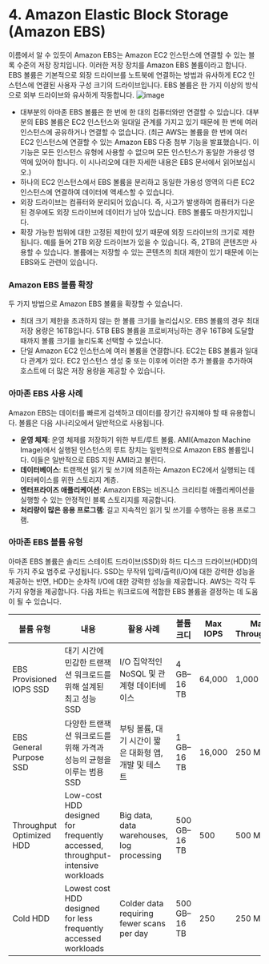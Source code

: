 # 4. Amazon Elastic Block Storage (Amazon EBS)
이름에서 알 수 있듯이 Amazon EBS는 Amazon EC2 인스턴스에 연결할 수 있는 블록 수준의 저장 장치입니다. 이러한 저장 장치를 Amazon EBS 볼륨이라고 합니다. EBS 볼륨은 기본적으로 외장 드라이브를 노트북에 연결하는 방법과 유사하게 EC2 인스턴스에 연결된 사용자 구성 크기의 드라이브입니다. EBS 볼륨은 한 가지 이상의 방식으로 외부 드라이브와 유사하게 작동합니다.
![image](https://github.com/user-attachments/assets/7607a5df-c53a-401c-9743-9362d070dc1e)

* 대부분의 아마존 EBS 볼륨은 한 번에 한 대의 컴퓨터와만 연결할 수 있습니다. 대부분의 EBS 볼륨은 EC2 인스턴스와 일대일 관계를 가지고 있기 때문에 한 번에 여러 인스턴스에 공유하거나 연결할 수 없습니다. (최근 AWS는 볼륨을 한 번에 여러 EC2 인스턴스에 연결할 수 있는 Amazon EBS 다중 첨부 기능을 발표했습니다. 이 기능은 모든 인스턴스 유형에 사용할 수 없으며 모든 인스턴스가 동일한 가용성 영역에 있어야 합니다. 이 시나리오에 대한 자세한 내용은 EBS 문서에서 읽어보십시오.)
* 하나의 EC2 인스턴스에서 EBS 볼륨을 분리하고 동일한 가용성 영역의 다른 EC2 인스턴스에 연결하여 데이터에 액세스할 수 있습니다.
* 외장 드라이브는 컴퓨터와 분리되어 있습니다. 즉, 사고가 발생하여 컴퓨터가 다운된 경우에도 외장 드라이브에 데이터가 남아 있습니다. EBS 볼륨도 마찬가지입니다.
* 확장 가능한 범위에 대한 고정된 제한이 있기 때문에 외장 드라이브의 크기로 제한됩니다. 예를 들어 2TB 외장 드라이브가 있을 수 있습니다. 즉, 2TB의 콘텐츠만 사용할 수 있습니다. 볼륨에는 저장할 수 있는 콘텐츠의 최대 제한이 있기 때문에 이는 EBS와도 관련이 있습니다.

### Amazon EBS 볼륨 확장
두 가지 방법으로 Amazon EBS 볼륨을 확장할 수 있습니다.

* 최대 크기 제한을 초과하지 않는 한 볼륨 크기를 늘리십시오. EBS 볼륨의 경우 최대 저장 용량은 16TB입니다. 5TB EBS 볼륨을 프로비저닝하는 경우 16TB에 도달할 때까지 볼륨 크기를 늘리도록 선택할 수 있습니다.
* 단일 Amazon EC2 인스턴스에 여러 볼륨을 연결합니다. EC2는 EBS 볼륨과 일대다 관계가 있다. EC2 인스턴스 생성 중 또는 이후에 이러한 추가 볼륨을 추가하여 호스트에 더 많은 저장 용량을 제공할 수 있습니다.

### 아마존 EBS 사용 사례
Amazon EBS는 데이터를 빠르게 검색하고 데이터를 장기간 유지해야 할 때 유용합니다. 볼륨은 다음 시나리오에서 일반적으로 사용됩니다.

* **운영 체제**: 운영 체제를 저장하기 위한 부트/루트 볼륨. AMI(Amazon Machine Image)에서 실행된 인스턴스의 루트 장치는 일반적으로 Amazon EBS 볼륨입니다. 이들은 일반적으로 EBS 지원 AMI라고 불린다.
* **데이터베이스**: 트랜잭션 읽기 및 쓰기에 의존하는 Amazon EC2에서 실행되는 데이터베이스를 위한 스토리지 계층.
* **엔터프라이즈 애플리케이션**: Amazon EBS는 비즈니스 크리티컬 애플리케이션을 실행할 수 있는 안정적인 블록 스토리지를 제공합니다.
* **처리량이 많은 응용 프로그램**: 길고 지속적인 읽기 및 쓰기를 수행하는 응용 프로그램.

### 아마존 EBS 볼륨 유형
아마존 EBS 볼륨은 솔리드 스테이트 드라이브(SSD)와 하드 디스크 드라이브(HDD)의 두 가지 주요 범주로 구성됩니다. SSD는 무작위 입력/출력(I/O)에 대한 강력한 성능을 제공하는 반면, HDD는 순차적 I/O에 대한 강력한 성능을 제공합니다. AWS는 각각 두 가지 유형을 제공합니다.
다음 차트는 워크로드에 적합한 EBS 볼륨을 결정하는 데 도움이 될 수 있습니다.
<table>
  <thead>
    <tr>
      <th>
        볼륨 유형
      </th>
      <th>
        내용
      </th>
      <th>
        활용 사례
      </th>
      <th>
        볼륨 크디
      </th>
      <th>
        Max IOPS
      </th>
      <th>
        Max Throughput
      </th>
    </tr>
  </thead>
  <tbody>
	  <tr>
      <td>EBS Provisioned IOPS SSD</td>
      <td>대기 시간에 민감한 트랜잭션 워크로드를 위해 설계된 최고 성능 SSD</td>
      <td>I/O 집약적인 NoSQL 및 관계형 데이터베이스</td>
      <td>4 GB–16 TB</td>
      <td>64,000</td>
      <td>1,000 MB/s</td>
    </tr>
    <tr>
      <td>EBS General Purpose SSD</td>
      <td>다양한 트랜잭션 워크로드를 위해 가격과 성능의 균형을 이루는 범용 SSD</td>
      <td>부팅 볼륨, 대기 시간이 짧은 대화형 앱, 개발 및 테스트</td>
      <td>1 GB–16 TB</td>
      <td>16,000</td>
      <td>250 MB/s</td>
    </tr>
    <tr>
      <td>Throughput Optimized HDD</td>
      <td>Low-cost HDD designed for frequently accessed, throughput-intensive workloads</td>
      <td>Big data, data warehouses, log processing</td>
      <td>500 GB–16 TB</td>
      <td>500</td>
      <td>500 MB/s</td>
    </tr>
    <tr>
      <td>Cold HDD</td>
      <td>Lowest cost HDD designed for less frequently accessed workloads</td>
      <td>Colder data requiring fewer scans per day</td>
      <td>500 GB–16 TB</td>
      <td>250</td>
      <td>250 MB/s</td>
    </tr>
  </tbody>
</table>
